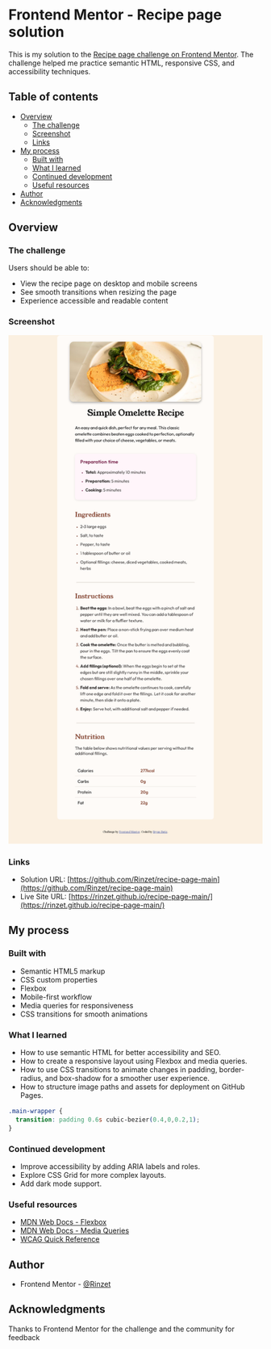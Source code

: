 # Frontend Mentor - Recipe page solution

This is my solution to the [Recipe page challenge on Frontend Mentor](https://www.frontendmentor.io/challenges/recipe-page-KiTsR8QQKm). The challenge helped me practice semantic HTML, responsive CSS, and accessibility techniques.

## Table of contents

- [Overview](#overview)
  - [The challenge](#the-challenge)
  - [Screenshot](#screenshot)
  - [Links](#links)
- [My process](#my-process)
  - [Built with](#built-with)
  - [What I learned](#what-i-learned)
  - [Continued development](#continued-development)
  - [Useful resources](#useful-resources)
- [Author](#author)
- [Acknowledgments](#acknowledgments)

## Overview

### The challenge

Users should be able to:

- View the recipe page on desktop and mobile screens
- See smooth transitions when resizing the page
- Experience accessible and readable content

### Screenshot

![Screenshot of my solution](./screenshot.png)

### Links

- Solution URL: [https://github.com/Rinzet/recipe-page-main](https://github.com/Rinzet/recipe-page-main)
- Live Site URL: [https://rinzet.github.io/recipe-page-main/](https://rinzet.github.io/recipe-page-main/)

## My process

### Built with

- Semantic HTML5 markup
- CSS custom properties
- Flexbox
- Mobile-first workflow
- Media queries for responsiveness
- CSS transitions for smooth animations

### What I learned

- How to use semantic HTML for better accessibility and SEO.
- How to create a responsive layout using Flexbox and media queries.
- How to use CSS transitions to animate changes in padding, border-radius, and box-shadow for a smoother user experience.
- How to structure image paths and assets for deployment on GitHub Pages.

```css
.main-wrapper {
  transition: padding 0.6s cubic-bezier(0.4,0,0.2,1);
}
```

### Continued development

- Improve accessibility by adding ARIA labels and roles.
- Explore CSS Grid for more complex layouts.
- Add dark mode support.

### Useful resources

- [MDN Web Docs - Flexbox](https://developer.mozilla.org/en-US/docs/Web/CSS/CSS_Flexible_Box_Layout/Basic_Concepts_of_Flexbox)
- [MDN Web Docs - Media Queries](https://developer.mozilla.org/en-US/docs/Web/CSS/Media_Queries)
- [WCAG Quick Reference](https://www.w3.org/WAI/WCAG21/quickref/)

## Author

- Frontend Mentor - [@Rinzet](https://www.frontendmentor.io/profile/Rinzet)

## Acknowledgments

Thanks to Frontend Mentor for the challenge and the community for feedback
